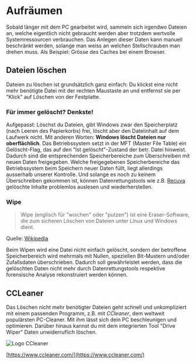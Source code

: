 # Aufräumen

Sobald länger mit dem PC gearbeitet wird, sammeln sich irgendwo Dateien an, welche eigentlich nicht gebraucht werden aber trotzdem wertvolle Systemressourcen verbrauchen. Das Anlegen dieser Daten kann manuell beschränkt werden, solange man weiss an welchen Stellschrauben man drehen muss. Als Beispiel: Grösse des Caches bei einem Browser.

## Dateien löschen

Dateien zu löschen ist grundsätzlich ganz einfach: Du klickst eine nicht mehr benötigte Datei mit der rechten Maustaste an und entfernst sie per "Klick" auf Löschen von der Festplatte.

### Für immer gelöscht? Denkste!

Aufgepasst: Löschst du Dateien, gibt Windows zwar den Speicherplatz (nach Leeren des Papierkorbs) frei, löscht aber den Dateiinhalt auf dem Laufwerk nicht. Mit anderen Worten: **Windows löscht Dateien nur oberflächlich**. Das Betriebssystem setzt in der MFT (Master File Table) ein Gelöscht-Flag, das auf den "Ist gelöscht"-Zustand der betr. Datei hinweist. Dadurch sind die entsprechenden Speicherbereiche zum Überschreiben mit neuen Daten freigegeben. Welche freigegebenen Speicherbereiche das Betriebssystem beim Speichern neuer Daten füllt, liegt allerdings ausserhalb unserer Kontrolle. Und solange es noch zu keinem Überschreiben gekommen ist, können Datenrettungstools wie z.B. [Recuva](https://de.wikipedia.org/wiki/Recuva) gelöschte Inhalte problemlos auslesen und wiederherstellen.

### Wipe

> Wipe (englisch für "wischen" oder "putzen") ist eine Eraser-Software, die zum sicheren Löschen von Dateien unter Linux und Windows dient.

Quelle: [Wikipedia](https://de.wikipedia.org/wiki/Wipe)

Beim Wipen wird eine Datei nicht einfach gelöscht, sondern der betroffene Speicherbereich wird mehrmals mit Nullen, speziellen Bit-Mustern und/oder Zufallsdaten überschrieben. Dadurch soll gewährleistet werden, dass die gelöschten Daten nicht mehr durch Datenrettungstools respektive forensische Analyse rekonstruiert werden können.

## CCLeaner

Das Löschen nicht mehr benötigter Dateien geht schnell und unkompliziert mit einem passenden Programm, z.B. mit _CCleaner_, dem weltweit populärsten PC-Cleaner. Mit ihm lässt sich dein PC beschleunigen und optimieren. Darüber hinaus kannst du mit dem integrierten Tool "Drive Wiper" Daten unwiderruflich löschen.

![Logo CCleaner](<../08 Aufräumen/res/logo-ccleaner.jpg>)

[https://www.ccleaner.com/](https://www.ccleaner.com/)
